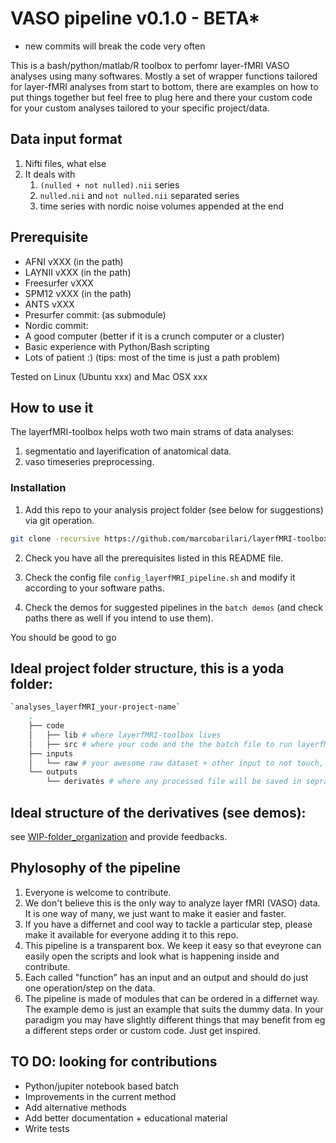 # VASO pipeline v0.1.0 - BETA*

* new commits will break the code very often

This is a bash/python/matlab/R toolbox to perfomr layer-fMRI VASO analyses using many softwares. Mostly a set of wrapper functions tailored for layer-fMRI analyses from start to bottom, there are examples on how to put things together but feel free to plug here and there your custom code for your custom analyses tailored to your specific project/data.

## Data input format

1. Nifti files, what else
2. It deals with
   1. `(nulled + not nulled).nii` series 
   2. `nulled.nii` and `not nulled.nii` separated series
   3. time series with nordic noise volumes appended at the end

## Prerequisite

* AFNI vXXX (in the path)
* LAYNII vXXX (in the path)
* Freesurfer vXXX
* SPM12 vXXX (in the path)
* ANTS vXXX
* Presurfer commit: (as submodule)
* Nordic commit:
* A good computer (better if it is a crunch computer or a cluster)
* Basic experience with Python/Bash scripting
* Lots of patient :) (tips: most of the time is just a path problem)

Tested on Linux (Ubuntu xxx) and Mac OSX xxx

## How to use it

The layerfMRI-toolbox helps woth two main strams of data analyses:

1. segmentatio and layerification of anatomical data.
2. vaso timeseries preprocessing.

### Installation

1. Add this repo to your analysis project folder (see below for suggestions) via git operation.

```bash
git clone -recursive https://github.com/marcobarilari/layerfMRI-toolbox.git
```

2. Check you have all the prerequisites listed in this README file.

3. Check the config file `config_layerfMRI_pipeline.sh` and modify it according to your software paths.

4. Check the demos for suggested pipelines in the `batch demos` (and check paths there as well if you intend to use them).

You should be good to go

## Ideal project folder structure, this is a yoda folder:

```bash
`analyses_layerfMRI_your-project-name`
    .
    ├── code
    │   ├── lib # where layerfMRI-toolbox lives
    │   ├── src # where your code and the the batch file to run layerfMRI-toolbox live
    ├── inputs
    │   └── raw # your awesome raw dataset + other input to not touch, ideally bidslike format
    └── outputs
        └── derivates # where any processed file will be saved in seprate subfolders named by `software-step` 
```

## Ideal structure of the derivatives (see demos):

see [WIP-folder_organization](WIP-folder_organization.md) and provide feedbacks. 



## Phylosophy of the pipeline

1. Everyone is welcome to contribute.
2. We don't believe this is the only way to analyze layer fMRI (VASO) data. It is one way of many, we just want to make it easier and faster.
3. If you have a differnet and cool way to tackle a particular step, please make it available for everyone adding it to this repo. 
4. This pipeline is a transparent box. We keep it easy so that eveyrone can easily open the scripts and look what is happening inside and contribute.
5. Each called "function" has an input and an output and should do just one operation/step on the data.
6. The pipeline is made of modules that can be ordered in a differnet way. The example demo is just an example that suits the dummy data. In your paradigm you may have slightly different things that may benefit from eg a different steps order or custom code. Just get inspired.

## TO DO: looking for contributions

- Python/jupiter notebook based batch
- Improvements in the current method
- Add alternative methods
- Add better documentation + educational material
- Write tests